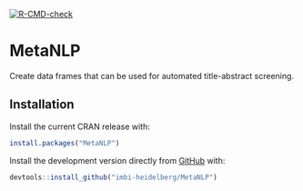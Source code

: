 <!-- badges: start -->
  [![R-CMD-check](https://github.com/imbi-heidelberg/MetaNLP/actions/workflows/R-CMD-check.yaml/badge.svg)](https://github.com/imbi-heidelberg/MetaNLP/actions/workflows/R-CMD-check.yaml)
<!-- badges: end -->


# MetaNLP


Create data frames that can be used for automated title-abstract screening.


## Installation

Install the current CRAN release with:

```r
install.packages("MetaNLP")
```

Install the development version directly from [GitHub](https://github.com/) with:

```r
devtools::install_github("imbi-heidelberg/MetaNLP")
```

